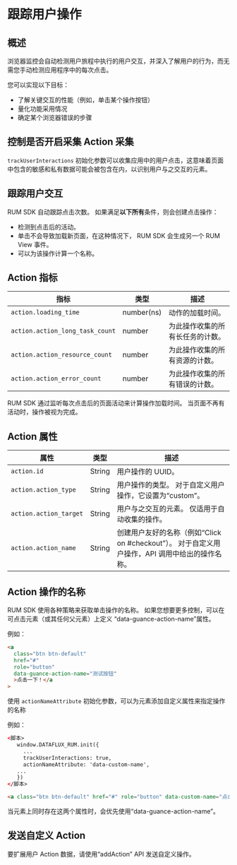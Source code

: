 # 跟踪用户操作

## 概述

浏览器监控会自动检测用户旅程中执行的用户交互，并深入了解用户的行为，而无需您手动检测应用程序中的每次点击。

您可以实现以下目标：

- 了解关键交互的性能（例如，单击某个操作按钮）
- 量化功能采用情况
- 确定某个浏览器错误的步骤

## 控制是否开启采集 Action 采集

`trackUserInteractions` 初始化参数可以收集应用中的用户点击，这意味着页面中包含的敏感和私有数据可能会被包含在内，以识别用户与之交互的元素。

## 跟踪用户交互

RUM SDK 自动跟踪点击次数。 如果满足**以下所有**条件，则会创建点击操作：

- 检测到点击后的活动。
- 单击不会导致加载新页面，在这种情况下， RUM SDK 会生成另一个 RUM View 事件。
- 可以为该操作计算一个名称。

## Action 指标

| 指标                            | 类型       | 描述                             |
| ------------------------------- | ---------- | -------------------------------- |
| `action.loading_time`           | number(ns) | 动作的加载时间。                 |
| `action.action_long_task_count` | number     | 为此操作收集的所有长任务的计数。 |
| `action.action_resource_count`  | number     | 为此操作收集的所有资源的计数。   |
| `action.action_error_count`     | number     | 为此操作收集的所有错误的计数。   |

RUM SDK 通过监听每次点击后的页面活动来计算操作加载时间。 当页面不再有活动时，操作被视为完成。

## Action 属性

| 属性                   | 类型   | 描述                                                                                            |
| ---------------------- | ------ | ----------------------------------------------------------------------------------------------- |
| `action.id`            | String | 用户操作的 UUID。                                                                               |
| `action.action_type`   | String | 用户操作的类型。 对于自定义用户操作，它设置为“custom”。                                         |
| `action.action_target` | String | 用户与之交互的元素。 仅适用于自动收集的操作。                                                   |
| `action.action_name`   | String | 创建用户友好的名称（例如“Click on #checkout”）。 对于自定义用户操作，API 调用中给出的操作名称。 |

## Action 操作的名称

RUM SDK 使用各种策略来获取单击操作的名称。 如果您想要更多控制，可以在可点击元素（或其任何父元素）上定义 “data-guance-action-name”属性。

例如：

```html
<a
  class="btn btn-default"
  href="#"
  role="button"
  data-guance-action-name="测试按钮"
  >点击一下！</a
>
```

使用 `actionNameAttribute` 初始化参数，可以为元素添加自定义属性来指定操作的名称

例如：

```html
<脚本>
   window.DATAFLUX_RUM.init({
     ...
     trackUserInteractions: true,
     actionNameAttribute: 'data-custom-name',
   ...
   })
</脚本>

<a class="btn btn-default" href="#" role="button" data-custom-name="点击按钮">点击一下！</a>
```

当元素上同时存在这两个属性时，会优先使用“data-guance-action-name”。

## 发送自定义 Action

要扩展用户 Action 数据，请使用“addAction” API 发送自定义操作。
